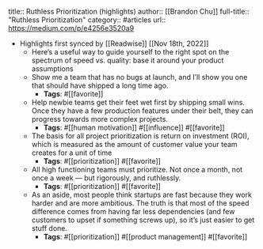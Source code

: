 title:: Ruthless Prioritization (highlights)
author:: [[Brandon Chu]]
full-title:: "Ruthless Prioritization"
category:: #articles
url:: https://medium.com/p/e4256e3520a9

- Highlights first synced by [[Readwise]] [[Nov 18th, 2022]]
	- Here’s a useful way to guide yourself to the right spot on the spectrum of speed vs. quality: base it around your product assumptions
	- Show me a team that has no bugs at launch, and I’ll show you one that should have shipped a long time ago.
		- **Tags**: #[[favorite]]
	- Help newbie teams get their feet wet first by shipping small wins. Once they have a few production features under their belt, they can progress towards more complex projects.
		- **Tags**: #[[human motivation]] #[[influence]] #[[favorite]]
	- The basis for all project prioritization is return on investment (ROI), which is measured as the amount of customer value your team creates for a unit of time
		- **Tags**: #[[prioritization]] #[[favorite]]
	- All high functioning teams must prioritize. Not once a month, not once a week — but rigorously, and ruthlessly.
		- **Tags**: #[[prioritization]] #[[favorite]]
	- As an aside, most people think startups are fast because they work harder and are more ambitious. The truth is that most of the speed difference comes from having far less dependencies (and few customers to upset if something screws up), so it’s just easier to get stuff done.
		- **Tags**: #[[prioritization]] #[[product management]] #[[favorite]]